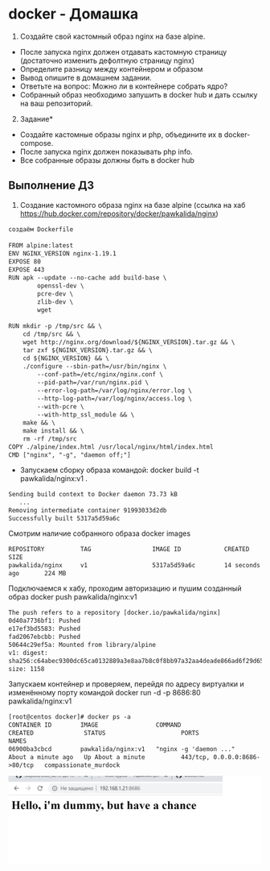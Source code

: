 # docker - Домашка
1. Создайте свой кастомный образ nginx на базе alpine. 
* После запуска nginx должен отдавать кастомную страницу (достаточно изменить дефолтную страницу nginx)
* Определите разницу между контейнером и образом
* Вывод опишите в домашнем задании.
* Ответьте на вопрос: Можно ли в контейнере собрать ядро?
* Собранный образ необходимо запушить в docker hub и дать ссылку на ваш
репозиторий.
2. Задание*
* Создайте кастомные образы nginx и php, объедините их в docker-compose.
* После запуска nginx должен показывать php info.
* Все собранные образы должны быть в docker hub

## Выполнение ДЗ
1. Создание кастомного образа nginx на базе alpine  (ссылка на хаб https://hub.docker.com/repository/docker/pawkalida/nginx)
```
создаём Dockerfile

FROM alpine:latest
ENV NGINX_VERSION nginx-1.19.1
EXPOSE 80
EXPOSE 443
RUN apk --update --no-cache add build-base \
        openssl-dev \
        pcre-dev \
        zlib-dev \
        wget

RUN mkdir -p /tmp/src && \
    cd /tmp/src && \
    wget http://nginx.org/download/${NGINX_VERSION}.tar.gz && \
    tar zxf ${NGINX_VERSION}.tar.gz && \
    cd ${NGINX_VERSION} && \
    ./configure --sbin-path=/usr/bin/nginx \
        --conf-path=/etc/nginx/nginx.conf \
        --pid-path=/var/run/nginx.pid \
        --error-log-path=/var/log/nginx/error.log \
        --http-log-path=/var/log/nginx/access.log \
        --with-pcre \
        --with-http_ssl_module && \
    make && \
    make install && \
    rm -rf /tmp/src
COPY ./alpine/index.html /usr/local/nginx/html/index.html
CMD ["nginx", "-g", "daemon off;"]
```
* Запускаем сборку образа командой: docker build -t pawkalida/nginx:v1 .
```
Sending build context to Docker daemon 73.73 kB
   ...
Removing intermediate container 91993033d2db
Successfully built 5317a5d59a6c
```
Смотрим наличие собранного образа docker images
```
REPOSITORY          TAG                 IMAGE ID            CREATED              SIZE
pawkalida/nginx     v1                  5317a5d59a6c        14 seconds ago       224 MB
```
Подключаемся к хабу, проходим авторизацию и пушим созданный образ docker push pawkalida/nginx:v1
```
The push refers to a repository [docker.io/pawkalida/nginx]
0d40a7736bf1: Pushed
e17ef3bd5583: Pushed
fad2067ebcbb: Pushed
50644c29ef5a: Mounted from library/alpine
v1: digest: sha256:c64abec9300dc65ca0132889a3e8aa7b8c0f8bb97a32aa4deade866ad6f29d65 size: 1158
```
Запускаем контейнер и проверяем, перейдя по адресу виртуалки и изменённому порту командой
docker run -d -p 8686:80 pawkalida/nginx:v1
```
[root@centos docker]# docker ps -a
CONTAINER ID        IMAGE                COMMAND                  CREATED              STATUS                     PORTS                           NAMES
06900ba3cbcd        pawkalida/nginx:v1   "nginx -g 'daemon ..."   About a minute ago   Up About a minute          443/tcp, 0.0.0.0:8686->80/tcp   compassionate_murdock
```
![Image alt](https://github.com/paulDashkevich/docker/blob/master/dummy.png)
